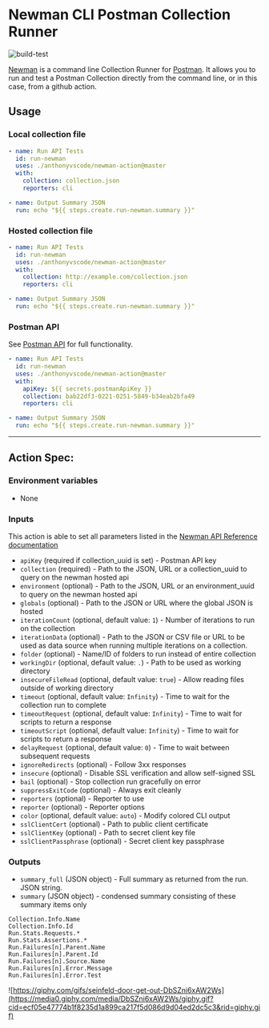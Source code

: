# Newman CLI Postman Collection Runner

![build-test](https://github.com/anthonyvscode/newman-action/workflows/build-test/badge.svg)

[Newman](https://learning.postman.com/docs/postman/collection-runs/command-line-integration-with-newman/) is a command line Collection Runner for [Postman](https://www.postman.com/). It allows you to run and test a Postman Collection directly from the command line, or in this case, from a github action.

## Usage

### Local collection file

```yaml
- name: Run API Tests
  id: run-newman
  uses: ./anthonyvscode/newman-action@master
  with:
    collection: collection.json
    reporters: cli

- name: Output Summary JSON
  run: echo "${{ steps.create.run-newman.summary }}"
```

### Hosted collection file

```yaml
- name: Run API Tests
  id: run-newman
  uses: ./anthonyvscode/newman-action@master
  with:
    collection: http://example.com/collection.json
    reporters: cli

- name: Output Summary JSON
  run: echo "${{ steps.create.run-newman.summary }}"
```

### Postman API

See [Postman API](https://docs.api.getpostman.com/?version=latest) for full functionality.

```yaml
- name: Run API Tests
  id: run-newman
  uses: ./anthonyvscode/newman-action@master
  with:
    apiKey: ${{ secrets.postmanApiKey }}
    collection: bab22df3-0221-0251-5849-b34eab2bfa49
    reporters: cli

- name: Output Summary JSON
  run: echo "${{ steps.create.run-newman.summary }}"
```

----
## Action Spec:

### Environment variables
- None

### Inputs

This action is able to set all parameters listed in the [Newman API Reference documentation](https://www.npmjs.com/package/newman#api-reference)

- `apiKey` (required if collection_uuid is set) - Postman API key
- `collection` (required) - Path to the JSON, URL or a collection_uuid to query on the newman hosted api
- `environment` (optional) - Path to the JSON, URL or an environment_uuid to query on the newman hosted api
- `globals` (optional) - Path to the JSON or URL where the global JSON is hosted
- `iterationCount` (optional, default value: `1`) - Number of iterations to run on the collection
- `iterationData` (optional) - Path to the JSON or CSV file or URL to be used as data source when running multiple iterations on a collection.
- `folder` (optional) - Name/ID of folders to run instead of entire collection
- `workingDir` (optional, default value: `.`) - Path to be used as working directory
- `insecureFileRead` (optional, default value: `true`) - Allow reading files outside of working directory
- `timeout` (optional, default value: `Infinity`) - Time to wait for the collection run to complete
- `timeoutRequest` (optional, default value: `Infinity`) - Time to wait for scripts to return a response
- `timeoutScript` (optional, default value: `Infinity`) - Time to wait for scripts to return a response
- `delayRequest` (optional, default value: `0`) - Time to wait between subsequent requests
- `ignoreRedirects` (optional) - Follow 3xx responses
- `insecure` (optional) - Disable SSL verification and allow self-signed SSL
- `bail` (optional) - Stop collection run gracefully on error
- `suppressExitCode` (optional) - Always exit cleanly
- `reporters` (optional) - Reporter to use
- `reporter` (optional) - Reporter options
- `color` (optional, default value: `auto`) - Modify colored CLI output
- `sslClientCert` (optional) - Path to public client certificate
- `sslClientKey` (optional) - Path to secret client key file
- `sslClientPassphrase` (optional) - Secret client key passphrase

### Outputs

- `summary_full` (JSON object) - Full summary as returned from the run. JSON string.
- `summary` (JSON object) - condensed summary consisting of these summary items only

```
Collection.Info.Name
Collection.Info.Id
Run.Stats.Requests.*
Run.Stats.Assertions.*
Run.Failures[n].Parent.Name
Run.Failures[n].Parent.Id
Run.Failures[n].Source.Name
Run.Failures[n].Error.Message
Run.Failures[n].Error.Test
```

![https://giphy.com/gifs/seinfeld-door-get-out-DbSZni6xAW2Ws](https://media0.giphy.com/media/DbSZni6xAW2Ws/giphy.gif?cid=ecf05e47774b1f8235d1a899ca217f5d086d9d04ed2dc5c3&rid=giphy.gif)